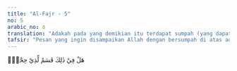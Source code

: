 ```yaml
---
title: "Al-Fajr - 5"
no: 5
arabic_no: ٥
translation: "Adakah pada yang demikian itu terdapat sumpah (yang dapat diterima) bagi orang-orang yang berakal?"
tafsir: "Pesan yang ingin disampaikan Allah dengan bersumpah di atas adalah bahwa orang yang mau menggunakan akalnya harusnya mengerti bahwa Allah Mahakuasa mengadakan, memelihara, menghancurkan, dan menghidupkan kembali alam ini. Oleh karena itu, mereka seharusnya beriman dan berbuat baik. \n\nAyat ini merupakan peringatan bagi kaum kafir Mekah pada saat ayat ini turun, agar beriman kepada Allah dan hari kemudian, berbuat baik, dan meninggalkan perbuatan jahat mereka. Juga menjadi peringatan bagi seluruh umat manusia"
---
```

هَلْ فِيْ ذٰلِكَ قَسَمٌ لِّذِيْ حِجْرٍۗ
